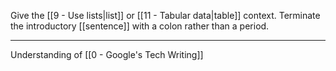 Give the [[9 - Use lists|list]] or [[11 - Tabular data|table]] context. Terminate the introductory [[sentence]] with a colon rather than a period.

---

Understanding of [[0 - Google's Tech Writing]]